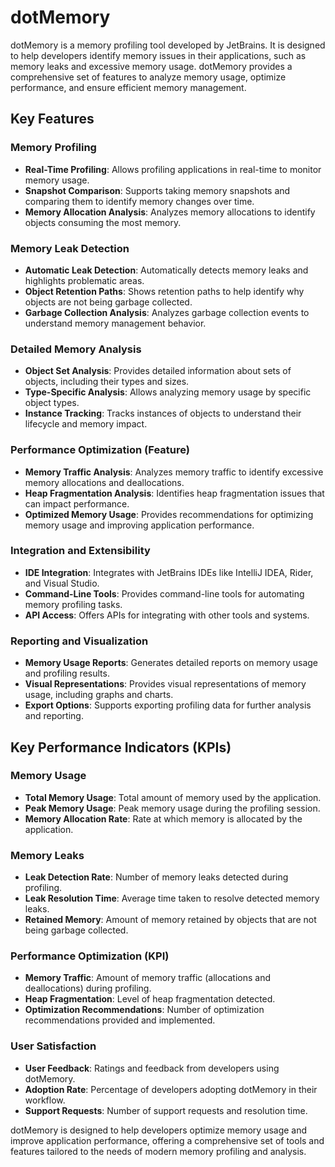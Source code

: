 # dotMemory

dotMemory is a memory profiling tool developed by JetBrains. It is designed to help developers identify memory issues in their applications, such as memory leaks and excessive memory usage. dotMemory provides a comprehensive set of features to analyze memory usage, optimize performance, and ensure efficient memory management.

## Key Features

### Memory Profiling
- **Real-Time Profiling**: Allows profiling applications in real-time to monitor memory usage.
- **Snapshot Comparison**: Supports taking memory snapshots and comparing them to identify memory changes over time.
- **Memory Allocation Analysis**: Analyzes memory allocations to identify objects consuming the most memory.

### Memory Leak Detection
- **Automatic Leak Detection**: Automatically detects memory leaks and highlights problematic areas.
- **Object Retention Paths**: Shows retention paths to help identify why objects are not being garbage collected.
- **Garbage Collection Analysis**: Analyzes garbage collection events to understand memory management behavior.

### Detailed Memory Analysis
- **Object Set Analysis**: Provides detailed information about sets of objects, including their types and sizes.
- **Type-Specific Analysis**: Allows analyzing memory usage by specific object types.
- **Instance Tracking**: Tracks instances of objects to understand their lifecycle and memory impact.

### Performance Optimization (Feature)
- **Memory Traffic Analysis**: Analyzes memory traffic to identify excessive memory allocations and deallocations.
- **Heap Fragmentation Analysis**: Identifies heap fragmentation issues that can impact performance.
- **Optimized Memory Usage**: Provides recommendations for optimizing memory usage and improving application performance.

### Integration and Extensibility
- **IDE Integration**: Integrates with JetBrains IDEs like IntelliJ IDEA, Rider, and Visual Studio.
- **Command-Line Tools**: Provides command-line tools for automating memory profiling tasks.
- **API Access**: Offers APIs for integrating with other tools and systems.

### Reporting and Visualization
- **Memory Usage Reports**: Generates detailed reports on memory usage and profiling results.
- **Visual Representations**: Provides visual representations of memory usage, including graphs and charts.
- **Export Options**: Supports exporting profiling data for further analysis and reporting.

## Key Performance Indicators (KPIs)

### Memory Usage
- **Total Memory Usage**: Total amount of memory used by the application.
- **Peak Memory Usage**: Peak memory usage during the profiling session.
- **Memory Allocation Rate**: Rate at which memory is allocated by the application.

### Memory Leaks
- **Leak Detection Rate**: Number of memory leaks detected during profiling.
- **Leak Resolution Time**: Average time taken to resolve detected memory leaks.
- **Retained Memory**: Amount of memory retained by objects that are not being garbage collected.

### Performance Optimization (KPI)
- **Memory Traffic**: Amount of memory traffic (allocations and deallocations) during profiling.
- **Heap Fragmentation**: Level of heap fragmentation detected.
- **Optimization Recommendations**: Number of optimization recommendations provided and implemented.

### User Satisfaction
- **User Feedback**: Ratings and feedback from developers using dotMemory.
- **Adoption Rate**: Percentage of developers adopting dotMemory in their workflow.
- **Support Requests**: Number of support requests and resolution time.

dotMemory is designed to help developers optimize memory usage and improve application performance, offering a comprehensive set of tools and features tailored to the needs of modern memory profiling and analysis.